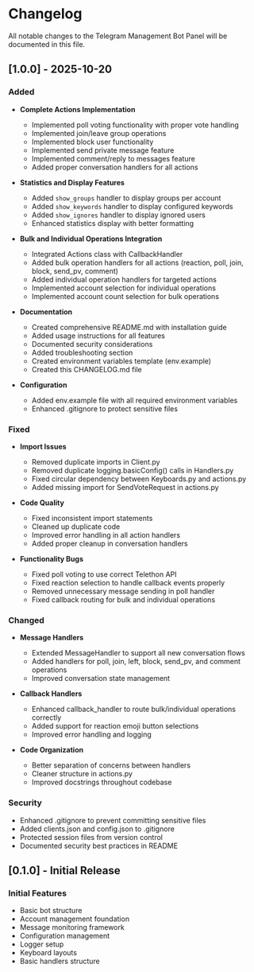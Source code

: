 # Changelog

All notable changes to the Telegram Management Bot Panel will be documented in this file.

## [1.0.0] - 2025-10-20

### Added
- **Complete Actions Implementation**
  - Implemented poll voting functionality with proper vote handling
  - Implemented join/leave group operations
  - Implemented block user functionality
  - Implemented send private message feature
  - Implemented comment/reply to messages feature
  - Added proper conversation handlers for all actions

- **Statistics and Display Features**
  - Added `show_groups` handler to display groups per account
  - Added `show_keywords` handler to display configured keywords
  - Added `show_ignores` handler to display ignored users
  - Enhanced statistics display with better formatting

- **Bulk and Individual Operations Integration**
  - Integrated Actions class with CallbackHandler
  - Added bulk operation handlers for all actions (reaction, poll, join, block, send_pv, comment)
  - Added individual operation handlers for targeted actions
  - Implemented account selection for individual operations
  - Implemented account count selection for bulk operations

- **Documentation**
  - Created comprehensive README.md with installation guide
  - Added usage instructions for all features
  - Documented security considerations
  - Added troubleshooting section
  - Created environment variables template (env.example)
  - Created this CHANGELOG.md file

- **Configuration**
  - Added env.example file with all required environment variables
  - Enhanced .gitignore to protect sensitive files

### Fixed
- **Import Issues**
  - Removed duplicate imports in Client.py
  - Removed duplicate logging.basicConfig() calls in Handlers.py
  - Fixed circular dependency between Keyboards.py and actions.py
  - Added missing import for SendVoteRequest in actions.py

- **Code Quality**
  - Fixed inconsistent import statements
  - Cleaned up duplicate code
  - Improved error handling in all action handlers
  - Added proper cleanup in conversation handlers

- **Functionality Bugs**
  - Fixed poll voting to use correct Telethon API
  - Fixed reaction selection to handle callback events properly
  - Removed unnecessary message sending in poll handler
  - Fixed callback routing for bulk and individual operations

### Changed
- **Message Handlers**
  - Extended MessageHandler to support all new conversation flows
  - Added handlers for poll, join, left, block, send_pv, and comment operations
  - Improved conversation state management

- **Callback Handlers**
  - Enhanced callback_handler to route bulk/individual operations correctly
  - Added support for reaction emoji button selections
  - Improved error handling and logging

- **Code Organization**
  - Better separation of concerns between handlers
  - Cleaner structure in actions.py
  - Improved docstrings throughout codebase

### Security
- Enhanced .gitignore to prevent committing sensitive files
- Added clients.json and config.json to .gitignore
- Protected session files from version control
- Documented security best practices in README

## [0.1.0] - Initial Release

### Initial Features
- Basic bot structure
- Account management foundation
- Message monitoring framework
- Configuration management
- Logger setup
- Keyboard layouts
- Basic handlers structure

